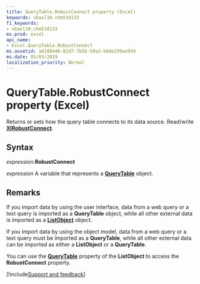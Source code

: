 ```yaml
---
title: QueryTable.RobustConnect property (Excel)
keywords: vbaxl10.chm518133
f1_keywords:
- vbaxl10.chm518133
ms.prod: excel
api_name:
- Excel.QueryTable.RobustConnect
ms.assetid: ad180446-82d7-7b5b-59a2-b0de299ae934
ms.date: 05/03/2019
localization_priority: Normal
---
```



# QueryTable.RobustConnect property (Excel)

Returns or sets how the query table connects to its data source. Read/write **[XlRobustConnect](Excel.XlRobustConnect.md)**.


## Syntax

_expression_.**RobustConnect**

_expression_ A variable that represents a **[QueryTable](Excel.QueryTable.md)** object.


## Remarks

If you import data by using the user interface, data from a web query or a text query is imported as a **QueryTable** object, while all other external data is imported as a **[ListObject](Excel.ListObject.md)** object.

If you import data by using the object model, data from a web query or a text query must be imported as a **QueryTable**, while all other external data can be imported as either a **ListObject** or a **QueryTable**.

You can use the **[QueryTable](Excel.ListObject.QueryTable.md)** property of the **ListObject** to access the **RobustConnect** property.



[!include[Support and feedback](~/includes/feedback-boilerplate.md)]